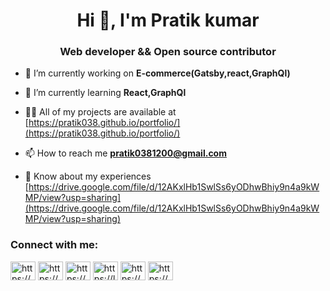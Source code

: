 <h1 align="center">Hi 👋, I'm Pratik kumar</h1>
<h3 align="center">Web developer && Open source contributor</h3>

- 🔭 I’m currently working on **E-commerce(Gatsby,react,GraphQl)**

- 🌱 I’m currently learning **React,GraphQl**

- 👨‍💻 All of my projects are available at [https://pratik038.github.io/portfolio/](https://pratik038.github.io/portfolio/)

- 📫 How to reach me **pratik0381200@gmail.com**

- 📄 Know about my experiences [https://drive.google.com/file/d/12AKxlHb1SwlSs6yODhwBhiy9n4a9kWMP/view?usp=sharing](https://drive.google.com/file/d/12AKxlHb1SwlSs6yODhwBhiy9n4a9kWMP/view?usp=sharing)

<h3 align="left">Connect with me:</h3>
<p align="left">
<a href="https://linkedin.com/in/https://www.linkedin.com/in/pratik-kumar-9472041a4" target="blank"><img align="center" src="https://cdn.jsdelivr.net/npm/simple-icons@3.0.1/icons/linkedin.svg" alt="https://www.linkedin.com/in/pratik-kumar-9472041a4" height="30" width="40" /></a>
<a href="https://instagram.com/https://www.instagram.com/pratik03812/" target="blank"><img align="center" src="https://cdn.jsdelivr.net/npm/simple-icons@3.0.1/icons/instagram.svg" alt="https://www.instagram.com/pratik03812/" height="30" width="40" /></a>
<a href="https://www.hackerrank.com/https://www.hackerrank.com/pratik0381200" target="blank"><img align="center" src="https://cdn.jsdelivr.net/npm/simple-icons@3.0.1/icons/hackerrank.svg" alt="https://www.hackerrank.com/pratik0381200" height="30" width="40" /></a>
<a href="https://www.leetcode.com/https://leetcode.com/pratik0381200/" target="blank"><img align="center" src="https://cdn.jsdelivr.net/npm/simple-icons@3.0.1/icons/leetcode.svg" alt="https://leetcode.com/pratik0381200/" height="30" width="40" /></a>
<a href="https://www.hackerearth.com/https://www.hackerearth.com/@pratik1011" target="blank"><img align="center" src="https://cdn.jsdelivr.net/npm/simple-icons@3.0.1/icons/hackerearth.svg" alt="https://www.hackerearth.com/@pratik1011" height="30" width="40" /></a>
<a href="https://auth.geeksforgeeks.org/user/https://github.com/pratik038" target="blank"><img align="center" src="https://cdn.jsdelivr.net/npm/simple-icons@3.0.1/icons/geeksforgeeks.svg" alt="https://github.com/pratik038" height="30" width="40" /></a>
</p>
